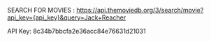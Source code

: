 SEARCH FOR MOVIES : https://api.themoviedb.org/3/search/movie?api_key={api_key}&query=Jack+Reacher

API Key: 8c34b7bbcfa2e36acc84e76631d21031

